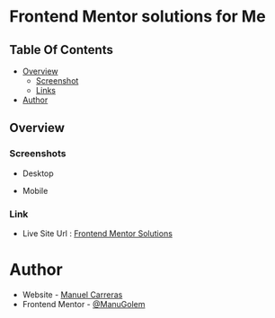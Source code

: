 # Frontend Mentor solutions for Me
## Table Of Contents
- [Overview](#overview)
  - [Screenshot](#screenshot)
  - [Links](#links)
- [Author](#author)
## Overview
### Screenshots
- Desktop

- Mobile
### Link
- Live Site Url : [Frontend Mentor Solutions]()
# Author
- Website - [Manuel Carreras](https://manuelcarreras.netlify.app/)
- Frontend Mentor - [@ManuGolem](https://www.frontendmentor.io/profile/ManuGolem)